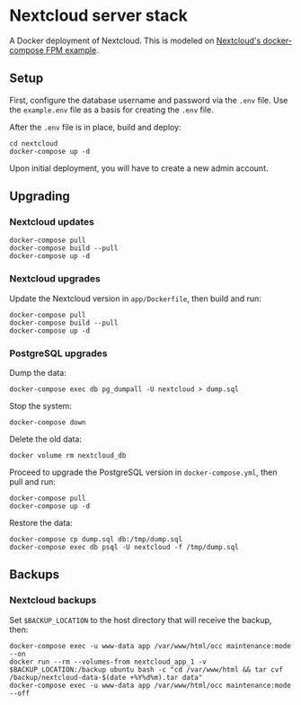 # Nextcloud server stack

A Docker deployment of Nextcloud. This is modeled on [Nextcloud's docker-compose FPM example](https://github.com/nextcloud/docker#base-version---fpm).

## Setup

First, configure the database username and password via the `.env` file. Use the `example.env` file as a basis for creating the `.env` file.

After the `.env` file is in place, build and deploy:

```
cd nextcloud
docker-compose up -d
```

Upon initial deployment, you will have to create a new admin account.

## Upgrading

### Nextcloud updates

```
docker-compose pull
docker-compose build --pull
docker-compose up -d
```

### Nextcloud upgrades

Update the Nextcloud version in `app/Dockerfile`, then build and run:

```
docker-compose pull
docker-compose build --pull
docker-compose up -d
```

### PostgreSQL upgrades

Dump the data:

```
docker-compose exec db pg_dumpall -U nextcloud > dump.sql
```

Stop the system:

```
docker-compose down
```

Delete the old data:

```
docker volume rm nextcloud_db
```

Proceed to upgrade the PostgreSQL version in `docker-compose.yml`, then pull and run:

```
docker-compose pull
docker-compose up -d
```

Restore the data:

```
docker-compose cp dump.sql db:/tmp/dump.sql
docker-compose exec db psql -U nextcloud -f /tmp/dump.sql
```

## Backups

### Nextcloud backups

Set `$BACKUP_LOCATION` to the host directory that will receive the backup, then:

```
docker-compose exec -u www-data app /var/www/html/occ maintenance:mode --on
docker run --rm --volumes-from nextcloud_app_1 -v $BACKUP_LOCATION:/backup ubuntu bash -c "cd /var/www/html && tar cvf /backup/nextcloud-data-$(date +%Y%d%m).tar data"
docker-compose exec -u www-data app /var/www/html/occ maintenance:mode --off
```
